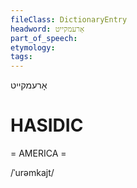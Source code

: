 ```yaml
---
fileClass: DictionaryEntry
headword: אָרעמקייט
part_of_speech: 
etymology: 
tags: 
---
```

אָרעמקייט

HASIDIC
=======
= AMERICA = 

/ˈurəmkajt/